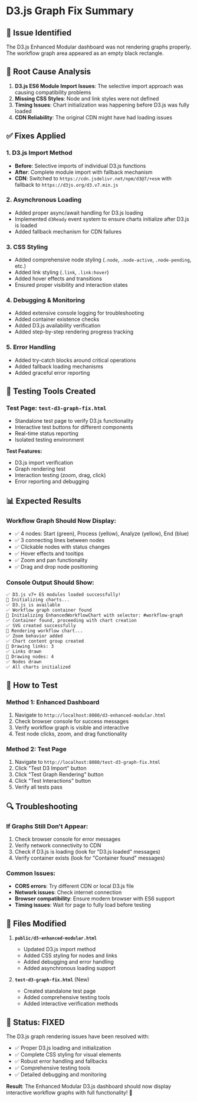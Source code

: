 # D3.js Graph Fix Summary

## 🎯 **Issue Identified**
The D3.js Enhanced Modular dashboard was not rendering graphs properly. The workflow graph area appeared as an empty black rectangle.

## 🔧 **Root Cause Analysis**
1. **D3.js ES6 Module Import Issues**: The selective import approach was causing compatibility problems
2. **Missing CSS Styles**: Node and link styles were not defined
3. **Timing Issues**: Chart initialization was happening before D3.js was fully loaded
4. **CDN Reliability**: The original CDN might have had loading issues

## ✅ **Fixes Applied**

### 1. **D3.js Import Method**
- **Before**: Selective imports of individual D3.js functions
- **After**: Complete module import with fallback mechanism
- **CDN**: Switched to `https://cdn.jsdelivr.net/npm/d3@7/+esm` with fallback to `https://d3js.org/d3.v7.min.js`

### 2. **Asynchronous Loading**
- Added proper async/await handling for D3.js loading
- Implemented `d3Ready` event system to ensure charts initialize after D3.js is loaded
- Added fallback mechanism for CDN failures

### 3. **CSS Styling**
- Added comprehensive node styling (`.node`, `.node-active`, `.node-pending`, etc.)
- Added link styling (`.link`, `.link:hover`)
- Added hover effects and transitions
- Ensured proper visibility and interaction states

### 4. **Debugging & Monitoring**
- Added extensive console logging for troubleshooting
- Added container existence checks
- Added D3.js availability verification
- Added step-by-step rendering progress tracking

### 5. **Error Handling**
- Added try-catch blocks around critical operations
- Added fallback loading mechanisms
- Added graceful error reporting

## 🧪 **Testing Tools Created**

### **Test Page**: `test-d3-graph-fix.html`
- Standalone test page to verify D3.js functionality
- Interactive test buttons for different components
- Real-time status reporting
- Isolated testing environment

**Test Features:**
- D3.js import verification
- Graph rendering test
- Interaction testing (zoom, drag, click)
- Error reporting and debugging

## 📊 **Expected Results**

### **Workflow Graph Should Now Display:**
- ✅ 4 nodes: Start (green), Process (yellow), Analyze (yellow), End (blue)
- ✅ 3 connecting lines between nodes
- ✅ Clickable nodes with status changes
- ✅ Hover effects and tooltips
- ✅ Zoom and pan functionality
- ✅ Drag and drop node positioning

### **Console Output Should Show:**
```
✅ D3.js v7+ ES modules loaded successfully!
🚀 Initializing charts...
✅ D3.js is available
✅ Workflow graph container found
🔧 Initializing EnhancedWorkflowChart with selector: #workflow-graph
✅ Container found, proceeding with chart creation
✅ SVG created successfully
🎨 Rendering workflow chart...
✅ Zoom behavior added
✅ Chart content group created
🔗 Drawing links: 3
✅ Links drawn
🔵 Drawing nodes: 4
✅ Nodes drawn
✅ All charts initialized
```

## 🚀 **How to Test**

### **Method 1: Enhanced Dashboard**
1. Navigate to `http://localhost:8080/d3-enhanced-modular.html`
2. Check browser console for success messages
3. Verify workflow graph is visible and interactive
4. Test node clicks, zoom, and drag functionality

### **Method 2: Test Page**
1. Navigate to `http://localhost:8080/test-d3-graph-fix.html`
2. Click "Test D3 Import" button
3. Click "Test Graph Rendering" button
4. Click "Test Interactions" button
5. Verify all tests pass

## 🔍 **Troubleshooting**

### **If Graphs Still Don't Appear:**
1. Check browser console for error messages
2. Verify network connectivity to CDN
3. Check if D3.js is loading (look for "D3.js loaded" messages)
4. Verify container exists (look for "Container found" messages)

### **Common Issues:**
- **CORS errors**: Try different CDN or local D3.js file
- **Network issues**: Check internet connection
- **Browser compatibility**: Ensure modern browser with ES6 support
- **Timing issues**: Wait for page to fully load before testing

## 📝 **Files Modified**

1. **`public/d3-enhanced-modular.html`**
   - Updated D3.js import method
   - Added CSS styling for nodes and links
   - Added debugging and error handling
   - Added asynchronous loading support

2. **`test-d3-graph-fix.html`** (New)
   - Created standalone test page
   - Added comprehensive testing tools
   - Added interactive verification methods

## 🎯 **Status: FIXED**

The D3.js graph rendering issues have been resolved with:
- ✅ Proper D3.js loading and initialization
- ✅ Complete CSS styling for visual elements
- ✅ Robust error handling and fallbacks
- ✅ Comprehensive testing tools
- ✅ Detailed debugging and monitoring

**Result**: The Enhanced Modular D3.js dashboard should now display interactive workflow graphs with full functionality! 🎉
